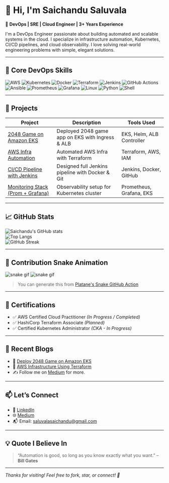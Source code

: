# 👋 Hi, I'm Saichandu Saluvala

🚀 **DevOps | SRE | Cloud Engineer | 3+ Years Experience**

I'm a DevOps Engineer passionate about building automated and scalable systems in the cloud. I specialize in infrastructure automation, Kubernetes, CI/CD pipelines, and cloud observability. I love solving real-world engineering problems with simple, elegant solutions.

---

## 🧠 Core DevOps Skills

![AWS](https://img.shields.io/badge/AWS-FF9900?style=for-the-badge&logo=amazonaws&logoColor=white)
![Kubernetes](https://img.shields.io/badge/Kubernetes-326CE5?style=for-the-badge&logo=kubernetes&logoColor=white)
![Docker](https://img.shields.io/badge/Docker-2496ED?style=for-the-badge&logo=docker&logoColor=white)
![Terraform](https://img.shields.io/badge/Terraform-7B42BC?style=for-the-badge&logo=terraform&logoColor=white)
![Jenkins](https://img.shields.io/badge/Jenkins-D24939?style=for-the-badge&logo=jenkins&logoColor=white)
![GitHub Actions](https://img.shields.io/badge/GitHub_Actions-2088FF?style=for-the-badge&logo=githubactions&logoColor=white)
![Ansible](https://img.shields.io/badge/Ansible-EE0000?style=for-the-badge&logo=ansible&logoColor=white)
![Prometheus](https://img.shields.io/badge/Prometheus-E6522C?style=for-the-badge&logo=prometheus&logoColor=white)
![Grafana](https://img.shields.io/badge/Grafana-F46800?style=for-the-badge&logo=grafana&logoColor=white)
![Linux](https://img.shields.io/badge/Linux-FCC624?style=for-the-badge&logo=linux&logoColor=black)
![Python](https://img.shields.io/badge/Python-3776AB?style=for-the-badge&logo=python&logoColor=white)
![Shell](https://img.shields.io/badge/Shell_Scripting-4EAA25?style=for-the-badge&logo=gnu-bash&logoColor=white)

---

## 💼 Projects

| Project | Description | Tools Used |
|--------|-------------|------------|
| [2048 Game on Amazon EKS](https://medium.com/@saluvalasaichand/eks-deployment-2048-game-with-ingress-alb-c4e7c46d61f6) | Deployed 2048 game app on EKS with Ingress & ALB | EKS, Helm, ALB Controller |
| [AWS Infra Automation](https://medium.com/@saluvalasaichand/create-infrastructure-in-aws-using-terraform-d90805fbebc6) | Automated AWS Infra with Terraform | Terraform, AWS, IAM |
| [CI/CD Pipeline with Jenkins](https://github.com/saluvalasaichandu/devops-jenkins-pipeline) | Designed full Jenkins pipeline with Docker & Git | Jenkins, Docker, GitHub |
| [Monitoring Stack (Prom + Grafana)](https://github.com/saluvalasaichandu/eks-observability-prometheus-grafana) | Observability setup for Kubernetes cluster | Prometheus, Grafana, EKS |

---

## 📈 GitHub Stats

![Saichandu's GitHub stats](https://github-readme-stats.vercel.app/api?username=saluvalasaichandu&show_icons=true&theme=radical)  
![Top Langs](https://github-readme-stats.vercel.app/api/top-langs/?username=saluvalasaichandu&layout=compact&theme=radical)  
![GitHub Streak](https://streak-stats.demolab.com?user=saluvalasaichandu&theme=radical)

---

## 🐍 Contribution Snake Animation

![snake gif](https://github.com/saluvalasaichandu/saluvalasaichandu/blob/output/github-contribution-grid-snake.svg)
![snake gif](https://github.com/saluvalasaichandu/saluvalasaichandu/blob/output/github-contribution-grid-snake.svg)


> You can generate this from [Platane's Snake GitHub Action](https://github.com/Platane/snk)

---

## 📜 Certifications

- ✅ AWS Certified Cloud Practitioner *(In Progress / Completed)*
- ✅ HashiCorp Terraform Associate *(Planned)*
- ✅ Certified Kubernetes Administrator *(CKA - In Progress)*

---

## 📝 Recent Blogs

- 🔹 [Deploy 2048 Game on Amazon EKS](https://medium.com/@saluvalasaichand/eks-deployment-2048-game-with-ingress-alb-c4e7c46d61f6)
- 🔹 [AWS Infrastructure Using Terraform](https://medium.com/@saluvalasaichand/create-infrastructure-in-aws-using-terraform-d90805fbebc6)
- ✍️ Follow me on [Medium](https://medium.com/@saluvalasaichand) for more.

---

## 📫 Let’s Connect

- 💼 [LinkedIn](https://www.linkedin.com/in/saluvala-saichandu-s-6aa2b6358/)
- 🌐 [Medium](https://medium.com/@saluvalasaichand)
- 📬 Email: saluvalasaichandu@gmail.com

---

## 💡 Quote I Believe In

> “Automation is good, so long as you know exactly what you want.” – **Bill Gates**

---

*Thanks for visiting! Feel free to fork, star, or connect! 🚀*
